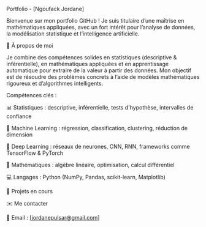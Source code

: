 Portfolio - [Ngoufack Jordane]

Bienvenue sur mon portfolio GitHub !
Je suis titulaire d’une maîtrise en mathématiques appliquées, avec un fort intérêt pour l’analyse de données, la modélisation statistique et l’intelligence artificielle.

🎯 À propos de moi

Je combine des compétences solides en statistiques (descriptive & inférentielle), en mathématiques appliquées et en apprentissage automatique pour extraire de la valeur à partir des données.
Mon objectif est de résoudre des problèmes concrets à l’aide de modèles mathématiques rigoureux et d’algorithmes intelligents.

Compétences clés :

📊 Statistiques : descriptive, inférentielle, tests d'hypothèse, intervalles de confiance

🤖 Machine Learning : régression, classification, clustering, réduction de dimension

🧠 Deep Learning : réseaux de neurones, CNN, RNN, frameworks comme TensorFlow & PyTorch

🧮 Mathématiques : algèbre linéaire, optimisation, calcul différentiel

💻 Langages : Python (NumPy, Pandas, scikit-learn, Matplotlib)

📁 Projets en cours



✉️ Me contacter

📧 Email : [jordanepulsar@gmail.com]
